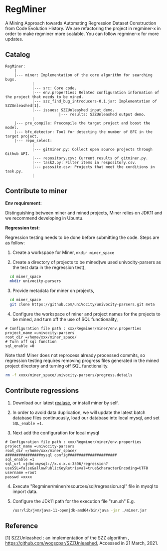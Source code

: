 # RegMiner

A Mining Approach towards Automating Regression Dataset Construction from Code Evolution History.
We are refactoring the project in regminer-x in order to make regminer more scalable. You can follow regminer-x for more updates.

## Catalog

```
RegMiner:
	|
	|--- miner: Implementation of the core algorithm for searching bugs.
	 		|
	 		|--- src: Core code.
	 		|--- env.properties: Related configuration information of the project that needs to be mined.
			|--- szz_find_bug_introducers-0.1.jar: Implementation of SZZUnleashed[1].
			|--- issues: SZZUnleashed input demo.
                        |--- results: SZZUnleashed output demo.
			|
	|--- pre_compile: Precompile the target project and boost the model.
	|--- bfc_detector: Tool for detecting the number of BFC in the target project.
	|--- repo_select:
			|
			|--- gitminer.py: Collect open source projects through Github API. 
			|--- repository.csv: Current results of gitminer.py.
			|--- task2.py: Filter items in respository.csv.
			|--- passsite.csv: Projects that meet the conditions in task.py.
			|
```

## Contribute to miner

 **Env requirement:**  

 Distinguishing between miner and mined projects, Miner relies on JDK11 and we recommend developing in Ubuntu.  

 **Regression test:**  

 Regression testing needs to be done before submitting the code. Steps are as follow:  

1. Create a workspace for Miner,
 ``mkdir miner_space``

2. Create a directory of projects to be mined(we used univocity-parsers as the test data in the regression test),

```bash
  cd miner_space
  mkdir univocity-parsers
```

3. Provide metadata for miner on projects,

```bash
  cd miner_space
  git clone https://github.com/uniVocity/univocity-parsers.git meta
```

4. Configure the  workspace of miner and project names for the projects to be mined, and turn off the use of SQL functionality,

```properties
# Configuration file path : xxx/Regminer/miner/env.properties
project_name =univocity-parsers
root_dir =/home/xxx/miner_space/
# Turn off sql function
sql_enable =0
```

Note that! Miner does not reprocess already processed commits, so regression testing requires removing progress files generated in the mined project directory and turning off SQL functionality.
```bash
rm -f xxxx/miner_space/univocity-parsers/progress.details
```

## Contribute regressions

1. Download our latest [realase](https://github.com/SongXueZhi/RegMiner/releases), or install miner by self.
   
2. In order to avoid data duplication, we will update the latest batch database files continuously, load our database into local mysql, and set ``SQL_enable =1``.

3. Next add the configuration for local mysql
   
```properties
# Configuration file path : xxx/Regminer/miner/env.properties
project_name =univocity-parsers
root_dir =/home/xxx/miner_space/
################mysql config######################
sql_enable =1
sql_url =jdbc:mysql://x.x.x.x:3306/regression?useSSL=false&allowPublicKeyRetrieval=true&characterEncoding=UTF8
username =root
passwd =xxxx
```

4. Execute "Regminer/miner/resources/sql/regression.sql" file in mysql to import data.

5. Configure the JDk11 path for the execution file "run.sh"
   E.g.

   ```bash
   /usr/lib/jvm/java-11-openjdk-amd64/bin/java -jar ./miner.jar
   ```

## Reference

[1] SZZUnleashed : an implementation of the SZZ algorithm , https://github.com/wogscpar/SZZUnleashed, Accessed in  21 March, 2021.
